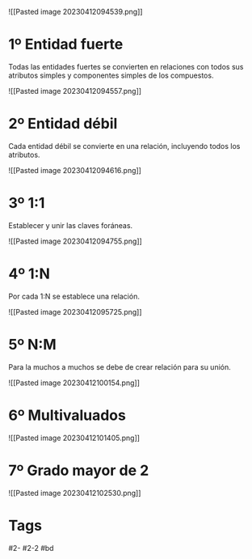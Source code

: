 
![[Pasted image 20230412094539.png]]

# 1º Entidad fuerte
Todas las entidades fuertes se convierten en relaciones con todos sus atributos simples y componentes simples de los compuestos.

![[Pasted image 20230412094557.png]]

# 2º Entidad débil
Cada entidad débil se convierte en una relación, incluyendo todos los atributos.

![[Pasted image 20230412094616.png]]

# 3º 1:1
Establecer y unir las claves foráneas.

![[Pasted image 20230412094755.png]]

# 4º 1:N
Por cada 1:N se establece una relación.

![[Pasted image 20230412095725.png]]

# 5º N:M
Para la muchos a muchos se debe de crear relación para su unión.

![[Pasted image 20230412100154.png]]

# 6º Multivaluados

![[Pasted image 20230412101405.png]]

# 7º Grado mayor de 2

![[Pasted image 20230412102530.png]]

# Tags
#2- 
#2-2 
#bd 